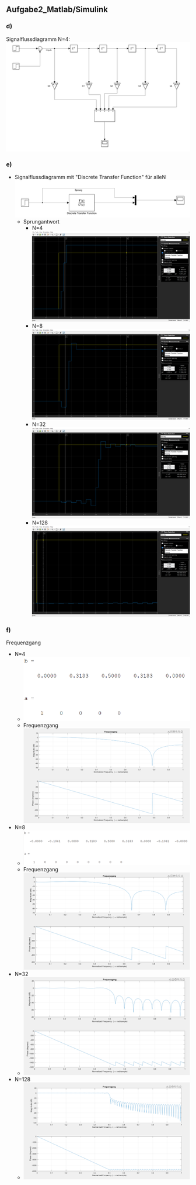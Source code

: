 ## Aufgabe2_Matlab/Simulink
### d)
Signalflussdiagramm N=4:![](https://raw.githubusercontent.com/ICH-BIN-HXM/images/main/pictures_Obsidian/FIR_Aufgabe2_d_Signalflussdiagramm.png)
### e)
- Signalflussdiagramm mit "Discrete Transfer Function" für alleN
  ![](https://raw.githubusercontent.com/ICH-BIN-HXM/images/main/pictures_Obsidian/FIR_Aufgabe2_ef_Signalflussdiagramm.png)
  - Sprungantwort
	  - N=4 ![](https://raw.githubusercontent.com/ICH-BIN-HXM/images/main/pictures_Obsidian/FIR_Aufgabe2_ef_Simulationsergebnis_N4.png)
	  - N=8 ![](https://raw.githubusercontent.com/ICH-BIN-HXM/images/main/pictures_Obsidian/FIR_Aufgabe2_ef_Simulationsergebnis_N8.png)
	- N=32 ![](https://raw.githubusercontent.com/ICH-BIN-HXM/images/main/pictures_Obsidian/FIR_Aufgabe2_ef_Simulationsergebnis_N32.png)
	- N=128 ![](https://raw.githubusercontent.com/ICH-BIN-HXM/images/main/pictures_Obsidian/FIR_Aufgabe2_ef_Simulationsergebnis_N128.png)


### f)
Frequenzgang
- N=4
	- ![|450](https://raw.githubusercontent.com/ICH-BIN-HXM/images/main/pictures_Obsidian/FIR_Aufgabe2_g_Koeffizienten_N4.png)
	- Frequenzgang ![](https://raw.githubusercontent.com/ICH-BIN-HXM/images/main/pictures_Obsidian/FIR_Aufgabe2_g_Frequenzgang_N4.png)
- N=8
	- ![](https://raw.githubusercontent.com/ICH-BIN-HXM/images/main/pictures_Obsidian/FIR_Aufgabe2_g_Koeffizienten_N8.png)
	- Frequenzgang ![](https://raw.githubusercontent.com/ICH-BIN-HXM/images/main/pictures_Obsidian/FIR_Aufgabe2_g_Frequenzgang_N8.png)
- N=32
	- ![](https://raw.githubusercontent.com/ICH-BIN-HXM/images/main/pictures_Obsidian/FIR_Aufgabe2_g_Frequenzgang_N32.png)
- N=128
	- ![](https://raw.githubusercontent.com/ICH-BIN-HXM/images/main/pictures_Obsidian/FIR_Aufgabe2_g_Frequenzgang_N128.png)
